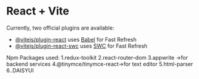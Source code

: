 # React + Vite

Currently, two official plugins are available:

- [@vitejs/plugin-react](https://github.com/vitejs/vite-plugin-react/blob/main/packages/plugin-react/README.md) uses [Babel](https://babeljs.io/) for Fast Refresh
- [@vitejs/plugin-react-swc](https://github.com/vitejs/vite-plugin-react-swc) uses [SWC](https://swc.rs/) for Fast Refresh



Npm Packages used:
1.redux-toolkit
2.react-router-dom
3.appwrite ->for backend services
4.@tinymce/tinymce-react->for text editor
5.html-parser
6..DAISYUI 



